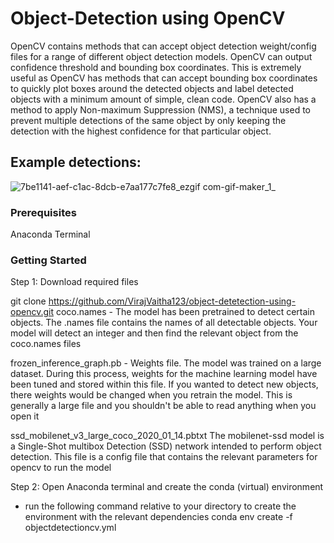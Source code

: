 # Object-Detection using OpenCV
OpenCV contains methods that can accept object detection weight/config files for a range of different object detection models. OpenCV can output confidence threshold and bounding box coordinates. This is extremely useful as OpenCV has methods that can accept bounding box coordinates to quickly plot boxes around the detected objects and label detected objects with a minimum amount of simple, clean code. OpenCV also has a method to apply Non-maximum Suppression (NMS), a technique used to prevent multiple detections of the same object by only keeping the detection with the highest confidence for that particular object.
## Example detections:
![7be1141-aef-c1ac-8dcb-e7aa177c7fe8_ezgif com-gif-maker_1_](https://github.com/Mrsiburaj/object-detection-using-opencv.git)

### Prerequisites
Anaconda Terminal

### Getting Started
Step 1: Download required files

 git clone https://github.com/VirajVaitha123/object-detetection-using-opencv.git
coco.names - The model has been pretrained to detect certain objects. The .names file contains the names of all detectable objects. Your model will detect an integer and then find the relevant object from the coco.names files

frozen_inference_graph.pb - Weights file. The model was trained on a large dataset. During this process, weights for the machine learning model have been tuned and stored within this file. If you wanted to detect new objects, there weights would be changed when you retrain the model. This is generally a large file and you shouldn't be able to read anything when you open it

ssd_mobilenet_v3_large_coco_2020_01_14.pbtxt The mobilenet-ssd model is a Single-Shot multibox Detection (SSD) network intended to perform object detection. This file is a config file that contains the relevant parameters for opencv to run the model


Step 2: Open Anaconda terminal and create the conda (virtual) environment
- run the following command relative to your directory to create the environment with the relevant dependencies
conda env create -f objectdetectioncv.yml 


